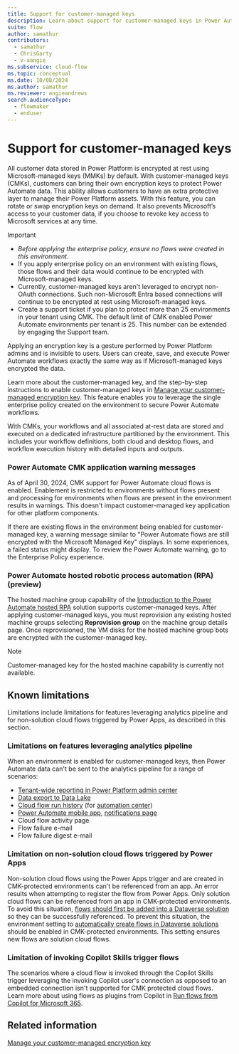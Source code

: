 ```yaml
---
title: Support for customer-managed keys
description: Learn about support for customer-managed keys in Power Automate.
suite: flow
author: samathur
contributors:
  - samathur
  - ChrisGarty
  - v-aangie
ms.subservice: cloud-flow
ms.topic: conceptual
ms.date: 10/08/2024
ms.author: samathur
ms.reviewer: angieandrews
search.audienceType: 
  - flowmaker
  - enduser
---
```


# Support for customer-managed keys

All customer data stored in Power Platform is encrypted at rest using Microsoft-managed keys (MMKs) by default. With customer-managed keys (CMKs), customers can bring their own encryption keys to protect Power Automate data. This ability allows customers to have an extra protective layer to manage their Power Platform assets. With this feature, you can rotate or swap encryption keys on demand. It also prevents Microsoft’s access to your customer data, if you choose to revoke key access to Microsoft services at any time.

> [!IMPORTANT]
> - *Before applying the enterprise policy, ensure no flows were created in this environment.*
> - If you apply enterprise policy on an environment with existing flows, those flows and their data would continue to be encrypted with Microsoft-managed keys.
> - Currently, customer-managed keys aren't leveraged to encrypt non-OAuth connections. Such non-Microsoft Entra based connections will continue to be encrypted at rest using Microsoft-managed keys.
> - Create a support ticket if you plan to protect more than 25 environments in your tenant using CMK. The default limit of CMK enabled Power Automate environments per tenant is 25. This number can be extended by engaging the Support team.  

Applying an encryption key is a gesture performed by Power Platform admins and is invisible to users. Users can create, save, and execute Power Automate workflows exactly the same way as if Microsoft-managed keys encrypted the data.

Learn more about the customer-managed key, and the step-by-step instructions to enable customer-managed keys in [Manage your customer-managed encryption key](/power-platform/admin/customer-managed-key). This feature enables you to leverage the single enterprise policy created on the environment to secure Power Automate workflows.

With CMKs, your workflows and all associated at-rest data are stored and executed on a dedicated infrastructure partitioned by the environment. This includes your workflow definitions, both cloud and desktop flows, and workflow execution history with detailed inputs and outputs.  

### Power Automate CMK application warning messages

As of April 30, 2024, CMK support for Power Automate cloud flows is enabled. Enablement is restricted to environments without flows present and processing for environments when flows are present in the environment results in warnings. This doesn't impact customer-managed key application for other platform components.

If there are existing flows in the environment being enabled for customer-managed key, a warning message similar to "Power Automate flows are still encrypted with the Microsoft Managed Key" displays. In some experiences, a failed status might display. To review the Power Automate warning, go to the Enterprise Policy experience.

### Power Automate hosted robotic process automation (RPA) (preview)

The hosted machine group capability of the [Introduction to the Power Automate hosted RPA](desktop-flows/hosted-rpa-overview.md) solution supports customer-managed keys. After applying customer-managed keys, you must reprovision any existing hosted machine groups selecting **Reprovision group** on the machine group details page. Once reprovisioned, the VM disks for the hosted machine group bots are encrypted with the customer-managed key.

> [!NOTE]
> Customer-managed key for the hosted machine capability is currently not available.

## Known limitations

Limitations include limitations for features leveraging analytics pipeline and for non-solution cloud flows triggered by Power Apps, as described in this section.

### Limitations on features leveraging analytics pipeline

When an environment is enabled for customer-managed keys, then Power Automate data can't be sent to the analytics pipeline for a range of scenarios:

- [Tenant-wide reporting in Power Platform admin center](/power-platform/admin/power-automate-analytics-reports)
- [Data export to Data Lake](/power-platform/admin/self-service-analytics-schema-definition#power-automate-folder-structure)
- [Cloud flow run history](/power-automate/dataverse/cloud-flow-run-metadata) (for [automation center](/power-automate/automation-center-overview))
- [Power Automate mobile app](/power-automate/mobile/overview-mobile), [notifications page](/power-automate/mobile/notifications)
- Cloud flow activity page
- Flow failure e-mail
- Flow failure digest e-mail

### Limitation on non-solution cloud flows triggered by Power Apps

Non-solution cloud flows using the Power Apps trigger and are created in CMK-protected environments can't be referenced from an app. An error results when attempting to register the flow from Power Apps. Only solution cloud flows can be referenced from an app in CMK-protected environments. To avoid this situation, [flows should first be added into a Dataverse solution](/power-automate/create-flow-solution#add-an-existing-cloud-flow-into-a-solution) so they can be successfully referenced. To prevent this situation, the environment setting to [automatically create flows in Dataverse solutions](/power-apps/maker/canvas-apps/add-app-solution-default#enable-the-feature) should be enabled in CMK-protected environments. This setting ensures new flows are solution cloud flows.

### Limitation of invoking Copilot Skills trigger flows

The scenarios where a cloud flow is invoked through the Copilot Skills trigger leveraging the invoking Copilot user's connection as opposed to an embedded connection isn't supported for CMK protected cloud flows. Learn more about using flows as plugins from Copilot in [Run flows from Copilot for Microsoft 365](flow-plugins-m365.md#run-flows-from-copilot-for-microsoft-365).

## Related information

[Manage your customer-managed encryption key](/power-platform/admin/customer-managed-key)
